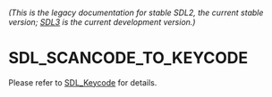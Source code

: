###### (This is the legacy documentation for stable SDL2, the current stable version; [SDL3](https://wiki.libsdl.org/SDL3/) is the current development version.)
# SDL_SCANCODE_TO_KEYCODE

Please refer to [SDL_Keycode](SDL_Keycode) for details.

